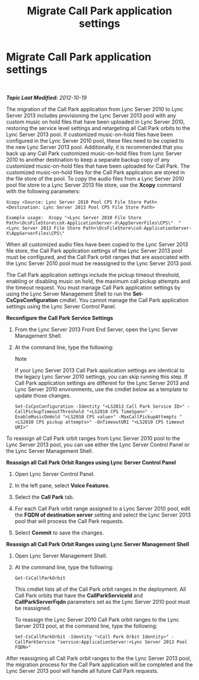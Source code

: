﻿---
title: Migrate Call Park application settings
TOCTitle: Migrate Call Park application settings
ms:assetid: 23b192d2-93ec-42a8-b175-b6ed502a2c35
ms:mtpsurl: https://technet.microsoft.com/en-us/library/JJ687993(v=OCS.15)
ms:contentKeyID: 49733583
ms.date: 07/23/2014
mtps_version: v=OCS.15
---

<div data-xmlns="http://www.w3.org/1999/xhtml">

<div class="topic" data-xmlns="http://www.w3.org/1999/xhtml" data-msxsl="urn:schemas-microsoft-com:xslt" data-cs="http://msdn.microsoft.com/en-us/">

<div data-asp="http://msdn2.microsoft.com/asp">

# Migrate Call Park application settings

</div>

<div id="mainSection">

<div id="mainBody">

<span> </span>

_**Topic Last Modified:** 2012-10-19_

The migration of the Call Park application from Lync Server 2010 to Lync Server 2013 includes provisioning the Lync Server 2013 pool with any custom music on hold files that have been uploaded in Lync Server 2010, restoring the service level settings and retargeting all Call Park orbits to the Lync Server 2013 pool. If customized music-on-hold files have been configured in the Lync Server 2010 pool, these files need to be copied to the new Lync Server 2013 pool. Additionally, it is recommended that you back up any Call Park customized music-on-hold files from Lync Server 2010 to another destination to keep a separate backup copy of any customized music-on-hold files that have been uploaded for Call Park. The customized music-on-hold files for the Call Park application are stored in the file store of the pool. To copy the audio files from a Lync Server 2010 pool file store to a Lync Server 2013 file store, use the **Xcopy** command with the following parameters:

    Xcopy <Source: Lync Server 2010 Pool CPS File Store Path> <Destination: Lync Server 2013 Pool CPS File Store Path>

    Example usage:  Xcopy "<Lync Server 2010 File Store Path>\OcsFileStore\coX-ApplicationServer-X\AppServerFiles\CPS\"  "<Lync Server 2013 File Store Path>\OcsFileStore\coX-ApplicationServer-X\AppServerFiles\CPS\" 

When all customized audio files have been copied to the Lync Server 2013 file store, the Call Park application settings of the Lync Server 2013 pool must be configured, and the Call Park orbit ranges that are associated with the Lync Server 2010 pool must be reassigned to the Lync Server 2013 pool.

The Call Park application settings include the pickup timeout threshold, enabling or disabling music on hold, the maximum call pickup attempts and the timeout request. You must manage Call Park application settings by using the Lync Server Management Shell to run the **Set-CsCpsConfiguration** cmdlet. You cannot manage the Call Park application settings using the Lync Server Control Panel.

**Reconfigure the Call Park Service Settings**

1.  From the Lync Server 2013 Front End Server, open the Lync Server Management Shell.

2.  At the command line, type the following:
    
    <div class="alert">
    

    > [!NOTE]
    > If your Lync Server 2013 Call Park application settings are identical to the legacy Lync Server 2010 settings, you can skip running this step. If Call Park application settings are different for the Lync Server 2013 and Lync Server 2010 environments, use the cmdlet below as a template to update those changes.

    
    </div>
    
        Set-CsCpsConfiguration -Identity "<LS2013 Call Park Service ID>" -CallPickupTimeoutThreshold "<LS2010 CPS TimeSpan>" -EnableMusicOnHold "<LS2010 CPS value>" -MaxCallPickupAttempts "<LS2010 CPS pickup attempts>" -OnTimeoutURI "<LS2010 CPS timeout URI>"

To reassign all Call Park orbit ranges from Lync Server 2010 pool to the Lync Server 2013 pool, you can use either the Lync Server Control Panel or the Lync Server Management Shell.

**Reassign all Call Park Orbit Ranges using Lync Server Control Panel**

1.  Open Lync Server Control Panel.

2.  In the left pane, select **Voice Features**.

3.  Select the **Call Park** tab.

4.  For each Call Park orbit range assigned to a Lync Server 2010 pool, edit the **FQDN of destination server** setting and select the Lync Server 2013 pool that will process the Call Park requests.

5.  Select **Commit** to save the changes.

**Reassign all Call Park Orbit Ranges using Lync Server Management Shell**

1.  Open Lync Server Management Shell.

2.  At the command line, type the following:
    
        Get-CsCallParkOrbit
    
    This cmdlet lists all of the Call Park orbit ranges in the deployment. All Call Park orbits that have the **CallParkServiceId** and **CallParkServerFqdn** parameters set as the Lync Server 2010 pool must be reassigned.
    
    To reassign the Lync Server 2010 Call Park orbit ranges to the Lync Server 2013 pool, at the command line, type the following:
    
        Set-CsCallParkOrbit -Identity "<Call Park Orbit Identity>" -CallParkService "service:ApplicationServer:<Lync Server 2013 Pool FQDN>"

After reassigning all Call Park orbit ranges to the the Lync Server 2013 pool, the migration process for the Call Park application will be completed and the Lync Server 2013 pool will handle all future Call Park requests.

</div>

<span> </span>

</div>

</div>

</div>

